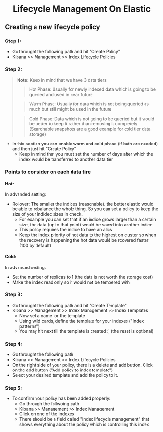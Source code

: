 <div align="center">
    <h1>Lifecycle Management On Elastic</h1>

</div>




## Creating a new lifecycle policy
### Step 1:
* Go throught the following path and hit "Create Policy"
* Kibana >> Management >> Index Lifecycle Policies

### Step 2:
> **Note:**
> Keep in mind that we have 3 data tiers 
>> Hot Phase: Usually for newly indexed data which is going to be queried and used in near future
> 
>> Warm Phase: Usually for data which is not being queried as much but still might be used in the future
> 
>> Cold Phase: Data which is not going to be queried but it would be better to keep it rather than removing it completely (Searchable snapshots are a good example for cold tier data storage)
* In this section you can enable warm and cold phase (if both are needed) and then just hit "Create Policy"
  * Keep in mind that you must set the number of days after which the index would be transferred to another data tier

### Points to consider on each data tire

#### Hot:
In advanded setting:
* Rollover: The smaller the indices (reasonable), the better elastic would be able to rebalance the whole thing. So you can set a policy to keep the size of your indidec sizes in check.
  * For example you can set that if an indice grows larger than a certain size, the data (up to that point) would be saved into another indice.
  * This policy requires the indice to have an alias
  * Keep the index priority of hot data to the highest on cluster so when the recovery is happening the hot data would be rcovered faster (100 by default)

#### Cold:
In advanced setting:
* Set the number of replicas to 1 (the data is not worth the storage cost)
* Make the index read only so it would not be tempered with

### Step 3:
* Go throught the following path and hit "Create Template"
* Kibana >> Management >> Index Management >> Index Templates
  * Now set a name for the template
  * Using wild cards, define the template for your indexes ("Index patterns")
  * You may hit next till the template is created :) (the reset is optional)

### Step 4: 
* Go throught the following path 
* Kibana >> Management >> Index Lifecycle Policies
* On the right side of your policy, there is a delete and add button. Click on the add button ("Add policy to index template")
* Select your desired template and add the policy to it.

### Step 5: 
* To confirm your policy has been added properly:
  * Go through the follwoing path
  * Kibana >> Management >> Index Management
  * Click on one of the indexes
  * There should be a field called "Index lifecycle management" that shows everything about the policy which is controlling this index